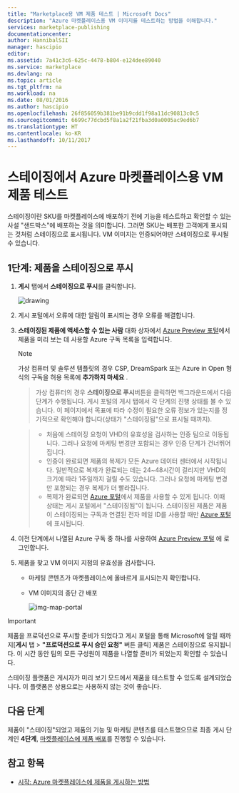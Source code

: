 ```yaml
---
title: "Marketplace용 VM 제품 테스트 | Microsoft Docs"
description: "Azure 마켓플레이스용 VM 이미지를 테스트하는 방법을 이해합니다."
services: marketplace-publishing
documentationcenter: 
author: HannibalSII
manager: hascipio
editor: 
ms.assetid: 7a41c3c6-625c-4478-b804-e124dee89040
ms.service: marketplace
ms.devlang: na
ms.topic: article
ms.tgt_pltfrm: na
ms.workload: na
ms.date: 08/01/2016
ms.author: hascipio
ms.openlocfilehash: 26f856059b381be91b9cdd1f98a11dc90813c0c5
ms.sourcegitcommit: 6699c77dcbd5f8a1a2f21fba3d0a0005ac9ed6b7
ms.translationtype: HT
ms.contentlocale: ko-KR
ms.lasthandoff: 10/11/2017
---
```

# <a name="test-your-vm-offer-for-the-azure-marketplace-in-staging"></a>스테이징에서 Azure 마켓플레이스용 VM 제품 테스트
스테이징이란 SKU를 마켓플레이스에 배포하기 전에 기능을 테스트하고 확인할 수 있는 사설 "샌드박스"에 배포하는 것을 의미합니다. 그러면 SKU는 배포한 고객에게 표시되는 것처럼 스테이징으로 표시됩니다. VM 이미지는 인증되어야만 스테이징으로 푸시될 수 있습니다.

## <a name="step-1-push-your-offer-to-staging"></a>1단계: 제품을 스테이징으로 푸시
1. **게시** 탭에서 **스테이징으로 푸시**를 클릭합니다.
   
    ![drawing](media/marketplace-publishing-vm-image-test-in-staging/vm-image-push-to-staging.png)
2. 게시 포털에서 오류에 대한 알림이 표시되는 경우 오류를 해결합니다.
3. **스테이징된 제품에 액세스할 수 있는 사람** 대화 상자에서 [Azure Preview 포털](https://portal.azure.com)에서 제품을 미리 보는 데 사용할 Azure 구독 목록을 입력합니다.
   
   > [!NOTE]
   > 가상 컴퓨터 및 솔루션 템플릿의 경우 CSP, DreamSpark 또는 Azure in Open 형식의 구독을 허용 목록에 **추가하지 마세요** .
   > 
   > 

    > 가상 컴퓨터의 경우 **스테이징으로 푸시**버튼을 클릭하면 백그라운드에서 다음 단계가 수행됩니다. 게시 포털의 게시 탭에서 각 단계의 진행 상태를 볼 수 있습니다. 이 페이지에서 목표에 따라 수정이 필요한 오류 정보가 있는지를 정기적으로 확인해야 합니다(상태가 "스테이징됨"으로 표시될 때까지).

    > - 처음에 스테이징 요청이 VHD의 유효성을 검사하는 인증 팀으로 이동됩니다. 그러나 요청에 마케팅 변경만 포함되는 경우 인증 단계가 건너뛰어 집니다.
    > - 인증이 완료되면 제품의 복제가 모든 Azure 데이터 센터에서 시작됩니다. 일반적으로 복제가 완료되는 데는 24~48시간이 걸리지만 VHD의 크기에 따라 1주일까지 걸릴 수도 있습니다. 그러나 요청에 마케팅 변경만 포함되는 경우 복제가 더 빨라집니다.
    > - 복제가 완료되면 [Azure 포털](http:/portal.azure.com)에서 제품을 사용할 수 있게 됩니다. 이때 상태는 게시 포털에서 "스테이징됨"이 됩니다. 스테이징된 제품은 제품이 스테이징되는 구독과 연결된 전자 메일 ID를 사용할 때만 [Azure 포털](http:/portal.azure.com) 에 표시됩니다.

1. 이전 단계에서 나열된 Azure 구독 중 하나를 사용하여 [Azure Preview 포털](https://portal.azure.com) 에 로그인합니다.
2. 제품을 찾고 VM 이미지 지점의 유효성을 검사합니다.
   
   * 마케팅 콘텐츠가 마켓플레이스에 올바르게 표시되는지 확인합니다.
   * VM 이미지의 종단 간 배포
     
      ![img-map-portal](media/marketplace-publishing-push-to-staging/pubportal-mapping-azure-portal.jpg)

> [!IMPORTANT]
> 제품을 프로덕션으로 푸시할 준비가 되었다고 게시 포털을 통해 Microsoft에 알릴 때까지[**게시** 탭 > **"프로덕션으로 푸시 승인 요청"** 버튼 클릭] 제품은 스테이징으로 유지됩니다. 이 시간 동안 팀의 모든 구성원이 제품을 나열할 준비가 되었는지 확인할 수 있습니다.
> 
> 스테이징 플랫폼은 게시자가 미리 보기 모드에서 제품을 테스트할 수 있도록 설계되었습니다. 이 플랫폼은 상용으로는 사용하지 않는 것이 좋습니다.
> 
> 

## <a name="next-steps"></a>다음 단계
제품이 "스테이징"되었고 제품의 기능 및 마케팅 콘텐츠를 테스트했으므로 최종 게시 단계인 **4단계**, [마켓플레이스에 제품 배포](marketplace-publishing-push-to-production.md)를 진행할 수 있습니다.

## <a name="see-also"></a>참고 항목
* [시작: Azure 마켓플레이스에 제품을 게시하는 방법](marketplace-publishing-getting-started.md)

